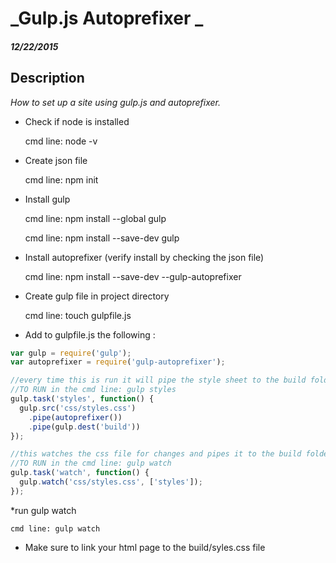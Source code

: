# _Gulp.js Autoprefixer _
##### _12/22/2015_



## Description

_How to set up a site using gulp.js and autoprefixer._
* Check if node is installed

    cmd line: node -v

* Create json file

    cmd line: npm init

* Install gulp

    cmd line: npm install --global gulp

    cmd line: npm install --save-dev gulp

* Install autoprefixer (verify install by checking the json file)

  cmd line: npm install --save-dev --gulp-autoprefixer

* Create gulp file in project directory

    cmd line: touch gulpfile.js

* Add to gulpfile.js the following :

```javascript
var gulp = require('gulp');
var autoprefixer = require('gulp-autoprefixer');

//every time this is run it will pipe the style sheet to the build folder
//TO RUN in the cmd line: gulp styles
gulp.task('styles', function() {
  gulp.src('css/styles.css')
    .pipe(autoprefixer())
    .pipe(gulp.dest('build'))
});

//this watches the css file for changes and pipes it to the build folder.
//TO RUN in the cmd line: gulp watch
gulp.task('watch', function() {
  gulp.watch('css/styles.css', ['styles']);
});


```
*run gulp watch

    cmd line: gulp watch
    
* Make sure to link your html page to the build/syles.css file
